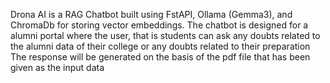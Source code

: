 Drona AI is a RAG Chatbot built using FstAPI, Ollama (Gemma3), and ChromaDb for storing vector embeddings.
The chatbot is designed for a alumni portal where the user, that is students can ask any doubts related to the alumni data of their college or any doubts related to their preparation
The response will be generated on the basis of the pdf file that has been given as the input data
